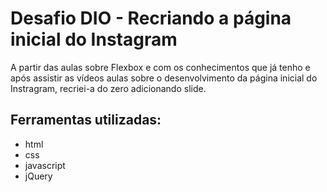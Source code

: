 # Desafio DIO - Recriando a página inicial do Instagram

A partir das aulas sobre Flexbox e com os conhecimentos que já tenho e após assistir as vídeos aulas sobre o desenvolvimento da página inicial do Instragram, recriei-a do zero adicionando slide.

## Ferramentas utilizadas:
* html
* css
* javascript
* jQuery

